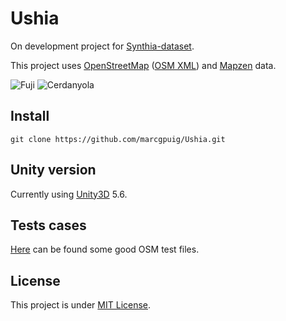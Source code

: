 # Ushia

On development project for [Synthia-dataset][synthia].

This project uses [OpenStreetMap][OpenStreetMap] ([OSM XML][OSMXML]) and [Mapzen][Mapzen] data.

![Fuji](http://imgur.com/t3KfRse.png)
![Cerdanyola](http://i.imgur.com/uJ3VXq9.png)

## Install
    git clone https://github.com/marcgpuig/Ushia.git

## Unity version
Currently using [Unity3D][unity] 5.6.

## Tests cases
[Here][test] can be found some good OSM test files.

## License
This project is under [MIT License][MIT].

[comment]: <> (Links)
[OpenStreetMap]:https://www.openstreetmap.org/
[OSMXML]:http://wiki.openstreetmap.org/wiki/OSM_XML
[Mapzen]:https://mapzen.com
[unity]:https://unity3d.com/
[synthia]:http://synthia-dataset.net/
[test]:https://github.com/osmcode/osm-testdata/tree/master/grid/data
[MIT]:https://opensource.org/licenses/MIT